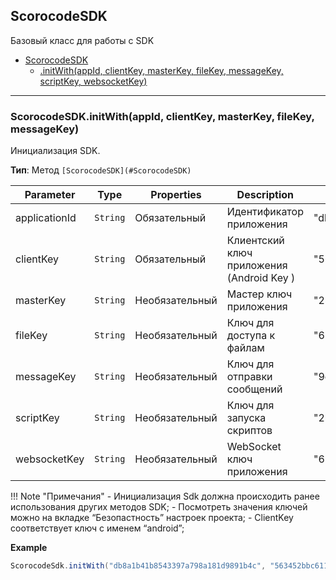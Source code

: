 <a name="ScorocodeSDK"></a>

## ScorocodeSDK 

Базовый класс для работы с SDK

* [ScorocodeSDK](#ScorocodeSDK)
    * [.initWith(appId, clientKey, masterKey, fileKey, messageKey, scriptKey, websocketKey)](#ScorocodeSDK+init)

----------------------------------------------------------------------------------------------
<a name="ScorocodeSDK+initWith"></a>

### ScorocodeSDK.initWith(appId, clientKey, masterKey, fileKey, messageKey)

Инициализация SDK. 

**Тип**: Метод `[ScorocodeSDK](#ScorocodeSDK)`  

| Parameter | Type | Properties | Description | Value example |
|-----------|------|------------|-------------|---------------|
| applicationId | `String` | Обязательный | Идентификатор приложения | "db8a1b41b8543397a798a181d9891b4c" |
| clientKey  | `String` | Обязательный | Клиентский ключ приложения (Android Key ) | "563452bbc611d8106d5da767365897de" |
| masterKey  | `String` | Необязательный | Мастер ключ приложения | "28f06b89b62165c33de55265166d8781"  |
| fileKey    | `String` | Необязательный| Ключ для доступа к файлам | "6305ee7ac8023191a333d9267f1a07e8" |
| messageKey | `String` | Необязательный | Ключ для отправки сообщений |  "9d774f6fa704f192e6aef53933f44e4f" |
| scriptKey  | `String` | Необязательный | Ключ для запуска скриптов |  "2ba656a564e8e3868356318cb64a9d6d" |
| websocketKey | `String` | Необязательный |  WebSocket ключ приложения |  "694bcf2ffd29369dab1c3d0e3f1776ae" |


!!! Note "Примечания"
    - Инициализация Sdk должна происходить ранее использования других методов SDK;
    - Посмотреть значения ключей можно на вкладке “Безопастность” настроек проекта;
    - ClientKey соответствует ключ с именем “android”;


**Example**  

```Java
ScorocodeSdk.initWith("db8a1b41b8543397a798a181d9891b4c", "563452bbc611d8106d5da767365897de", "28f06b89b62165c33de55265166d8781", null, null, null, "694bcf2ffd29369dab1c3d0e3f1776ae");
```
